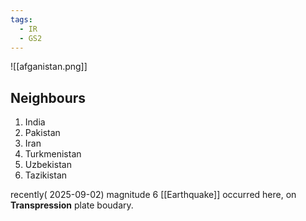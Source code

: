```yaml
---
tags:
  - IR
  - GS2
---
```

![[afganistan.png]]

## Neighbours
1. India
2. Pakistan
3. Iran
4. Turkmenistan
5. Uzbekistan
6. Tazikistan

recently( 2025-09-02) magnitude 6 [[Earthquake]] occurred here, on **Transpression** plate boudary.
